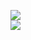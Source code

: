 [![](https://img.shields.io/badge/Made%20With-Github%20Spray-lightgrey.svg?style=for-the-badge&logo=github)](https://github.com/Annihil/github-spray#18790)  
[![](https://i.imgur.com/2DrTn0Z.gif)](https://github.com/Annihil/github-spray)